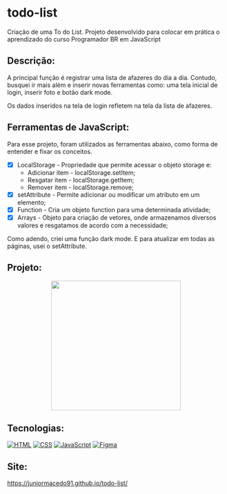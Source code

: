 # todo-list
Criação de uma To do List. Projeto desenvolvido para colocar em prática o aprendizado do curso Programador BR em JavaScript

## Descrição:
A principal função é registrar uma lista de afazeres do dia a dia. Contudo, busquei ir mais além e inserir novas ferramentas como: uma tela inicial de login, inserir foto e botão dark mode.

Os dados inseridos na tela de login refletem na tela da lista de afazeres.

## Ferramentas de JavaScript:

Para esse projeto, foram utilizados as ferramentas abaixo, como forma de entender e fixar os conceitos.

- [x] LocalStorage - Propriedade que permite acessar o objeto storage e:
  - Adicionar item - localStorage.setItem; 
  - Resgatar item - localStorage.getItem;
  - Remover item - localStorage.remove;
- [x] setAttribute - Permite adicionar ou modificar um atributo em um elemento;
- [x] Function - Cria um objeto function para uma determinada atividade;
- [x] Arrays - Objeto para criação de vetores, onde armazenamos diversos valores e resgatamos de acordo com a necessidade;

Como adendo, criei uma função dark mode. E para atualizar em todas as páginas, usei o setAttribute.

## Projeto:

<p align="center">
  <img src="jura.gif" width="300px">
</p>

## Tecnologias:

[![HTML](https://img.shields.io/badge/HTML-red?style=for-the-badge&logo=HTML5&labelColor=black)](https://github.com/JuniorMacedo91)
[![CSS](https://img.shields.io/badge/CSS3-blue?style=for-the-badge&logo=CSS3&labelColor=black)](https://github.com/JuniorMacedo91)
[![JavaScript](https://img.shields.io/badge/javascript-yellow?style=for-the-badge&logo=javascript&labelColor=black)](https://github.com/JuniorMacedo91)
[![Figma](https://img.shields.io/badge/figma-teal?style=for-the-badge&logo=figma&labelColor=black)](https://github.com/JuniorMacedo91)

## Site:
https://juniormacedo91.github.io/todo-list/
